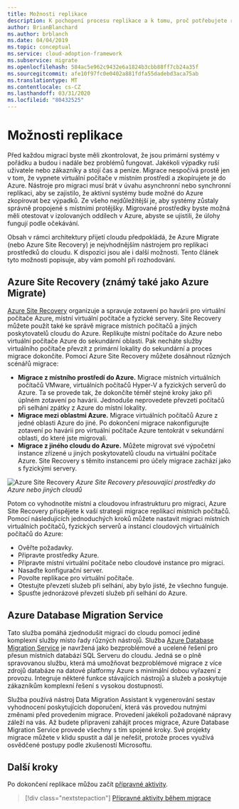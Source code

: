 ```yaml
---
title: Možnosti replikace
description: K pochopení procesu replikace a k tomu, proč potřebujete replikaci pro migraci do cloudu, použijte rozhraní pro přijetí cloudu pro Azure.
author: BrianBlanchard
ms.author: brblanch
ms.date: 04/04/2019
ms.topic: conceptual
ms.service: cloud-adoption-framework
ms.subservice: migrate
ms.openlocfilehash: 584ac5e962c9432e6a1824b3cbb88ff7cb24a35f
ms.sourcegitcommit: afe10f97fc0e0402a881fdfa55dadebd3aca75ab
ms.translationtype: MT
ms.contentlocale: cs-CZ
ms.lasthandoff: 03/31/2020
ms.locfileid: "80432525"
---
```

# <a name="replication-options"></a>Možnosti replikace

Před každou migrací byste měli zkontrolovat, že jsou primární systémy v pořádku a budou i nadále bez problémů fungovat. Jakékoli výpadky ruší uživatele nebo zákazníky a stojí čas a peníze. Migrace nespočívá prostě jen v tom, že vypnete virtuální počítače v místním prostředí a zkopírujete je do Azure. Nástroje pro migraci musí brát v úvahu asynchronní nebo synchronní replikaci, aby se zajistilo, že aktivní systémy bude možné do Azure zkopírovat bez výpadků. Ze všeho nejdůležitější je, aby systémy zůstaly správně propojené s místními protějšky. Migrované prostředky byste možná měli otestovat v izolovaných oddílech v Azure, abyste se ujistili, že úlohy fungují podle očekávání.

Obsah v rámci architektury přijetí cloudu předpokládá, že Azure Migrate (nebo Azure Site Recovery) je nejvhodnějším nástrojem pro replikaci prostředků do cloudu. K dispozici jsou ale i další možnosti. Tento článek tyto možnosti popisuje, aby vám pomohl při rozhodování.

## <a name="azure-site-recovery-also-known-as-azure-migrate"></a>Azure Site Recovery (známý také jako Azure Migrate)

[Azure Site Recovery](https://docs.microsoft.com/azure/site-recovery/site-recovery-overview) organizuje a spravuje zotavení po havárii pro virtuální počítače Azure, místní virtuální počítače a fyzické servery. Site Recovery můžete použít také ke správě migrace místních počítačů a jiných poskytovatelů cloudu do Azure. Replikujte místní počítače do Azure nebo virtuální počítače Azure do sekundární oblasti. Pak necháte služby virtuálního počítače převzít z primární lokality do sekundární a proces migrace dokončíte. Pomocí Azure Site Recovery můžete dosáhnout různých scénářů migrace:

- **Migrace z místního prostředí do Azure.** Migrace místních virtuálních počítačů VMware, virtuálních počítačů Hyper-V a fyzických serverů do Azure. Ta se provede tak, že dokončíte téměř stejné kroky jako při úplném zotavení po havárii. Jednoduše neprovedete převzetí počítačů při selhání zpátky z Azure do místní lokality.
- **Migrace mezi oblastmi Azure.** Migrace virtuálních počítačů Azure z jedné oblasti Azure do jiné. Po dokončení migrace nakonfigurujte zotavení po havárii pro virtuální počítače Azure tentokrát v sekundární oblasti, do které jste migrovali.
- **Migrace z jiného cloudu do Azure.** Můžete migrovat své výpočetní instance zřízené u jiných poskytovatelů cloudu na virtuální počítače Azure. Site Recovery s těmito instancemi pro účely migrace zachází jako s fyzickými servery.

![Azure Site Recovery](../../../_images/migrate/asr-replication-image.png)
*Azure Site Recovery přesouvající prostředky do Azure nebo jiných cloudů*

Potom co vyhodnotíte místní a cloudovou infrastrukturu pro migraci, Azure Site Recovery přispějete k vaší strategii migrace replikací místních počítačů. Pomocí následujících jednoduchých kroků můžete nastavit migraci místních virtuálních počítačů, fyzických serverů a instancí cloudových virtuálních počítačů do Azure:

- Ověřte požadavky.
- Připravte prostředky Azure.
- Připravte místní virtuální počítače nebo cloudové instance pro migraci.
- Nasaďte konfigurační server.
- Povolte replikace pro virtuální počítače.
- Otestujte převzetí služeb při selhání, aby bylo jisté, že všechno funguje.
- Spusťte jednorázové převzetí služeb při selhání do Azure.

## <a name="azure-database-migration-service"></a>Azure Database Migration Service

Tato služba pomáhá zjednodušit migraci do cloudu pomocí jediné komplexní služby místo řady různých nástrojů. Služba [Azure Database Migration Service](https://docs.microsoft.com/azure/dms/dms-overview) je navržená jako bezproblémové a ucelené řešení pro přesun místních databází SQL Serveru do cloudu. Jedná se o plně spravovanou službu, která má umožňovat bezproblémové migrace z více zdrojů databáze na datové platformy Azure s minimální dobou vyřazení z provozu. Integruje některé funkce stávajících nástrojů a služeb a poskytuje zákazníkům komplexní řešení s vysokou dostupností.

Služba používá nástroj Data Migration Assistant k vygenerování sestav vyhodnocení poskytujících doporučení, která vás provedou nutnými změnami před provedením migrace. Provedení jakékoli požadované nápravy záleží na vás. Až budete připraveni zahájit proces migrace, Azure Database Migration Service provede všechny s tím spojené kroky. Své projekty migrace můžete v klidu spustit a dál je neřešit, protože proces využívá osvědčené postupy podle zkušeností Microsoftu.

## <a name="next-steps"></a>Další kroky

Po dokončení replikace můžou začít [přípravné aktivity](./stage.md).

> [!div class="nextstepaction"]
> [Přípravné aktivity během migrace](./stage.md)
